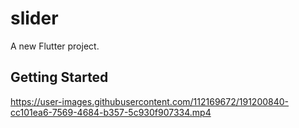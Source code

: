 # slider

A new Flutter project.

## Getting Started

https://user-images.githubusercontent.com/112169672/191200840-cc101ea6-7569-4684-b357-5c930f907334.mp4


